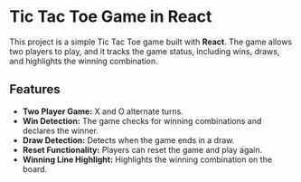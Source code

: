 # Tic Tac Toe Game in React

This project is a simple Tic Tac Toe game built with **React**. The game allows two players to play, and it tracks the game status, including wins, draws, and highlights the winning combination.

## Features

- **Two Player Game:** X and O alternate turns.
- **Win Detection:** The game checks for winning combinations and declares the winner.
- **Draw Detection:** Detects when the game ends in a draw.
- **Reset Functionality:** Players can reset the game and play again.
- **Winning Line Highlight:** Highlights the winning combination on the board.
